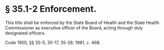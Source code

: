 # § 35.1-2 Enforcement.

<p>This title shall be enforced by the State Board of Health and the State Health Commissioner as executive officer of the Board, acting through duly designated officers.</p><p>Code 1950, §§ 35-5, 35-17, 35-28; 1981, c. 468.</p>